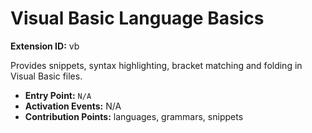 # Visual Basic Language Basics

**Extension ID:** vb

Provides snippets, syntax highlighting, bracket matching and folding in Visual Basic files.

* **Entry Point:** `N/A`
* **Activation Events:** N/A
* **Contribution Points:** languages, grammars, snippets
